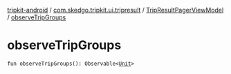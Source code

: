 [tripkit-android](../../index.md) / [com.skedgo.tripkit.ui.tripresult](../index.md) / [TripResultPagerViewModel](index.md) / [observeTripGroups](./observe-trip-groups.md)

# observeTripGroups

`fun observeTripGroups(): Observable<`[`Unit`](https://kotlinlang.org/api/latest/jvm/stdlib/kotlin/-unit/index.html)`>`
